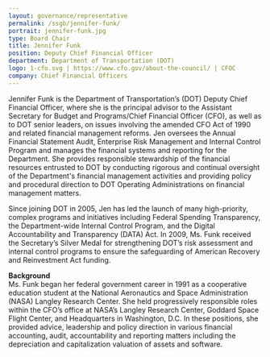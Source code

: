 ```yaml
---
layout: governance/representative
permalink: /ssgb/jennifer-funk/
portrait: jennifer-funk.jpg
type: Board Chair
title: Jennifer Funk
position: Deputy Chief Financial Officer
department: Department of Transportation (DOT)
logo: 1-cfo.svg | https://www.cfo.gov/about-the-council/ | CFOC
company: Chief Financial Officers
---
```


Jennifer Funk is the Department of Transportation’s (DOT) Deputy Chief Financial Officer, where she is the principal advisor to the Assistant Secretary for Budget and Programs/Chief Financial Officer (CFO), as well as to DOT senior leaders, on issues involving the amended CFO Act of 1990 and related financial management reforms. Jen oversees the Annual Financial Statement Audit, Enterprise Risk Management and Internal Control Program and manages the financial systems and reporting for the Department. She provides responsible stewardship of the financial resources entrusted to DOT by conducting rigorous and continual oversight of the Department's financial management activities and providing policy and procedural direction to DOT Operating Administrations on financial management matters.

Since joining DOT in 2005, Jen has led the launch of many high-priority, complex programs and initiatives including Federal Spending Transparency, the Department-wide Internal Control Program, and the Digital Accountability and Transparency (DATA) Act. In 2009, Ms. Funk received the Secretary’s Silver Medal for strengthening DOT’s risk assessment and internal control programs to ensure the safeguarding of American Recovery and Reinvestment Act funding.

**Background** <br>Ms. Funk began her federal government career in 1991 as a cooperative education student at the National Aeronautics and Space Administration (NASA) Langley Research Center. She held progressively responsible roles within the CFO’s office at NASA’s Langley Research Center, Goddard Space Flight Center, and Headquarters in Washington, D.C. In these positions, she provided advice, leadership and policy direction in various financial accounting, audit, accountability and reporting matters including the depreciation and capitalization valuation of assets and software.